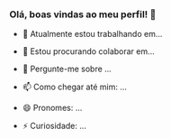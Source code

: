 ### Olá, boas vindas ao meu perfil! 👋

- 🔭 Atualmente estou trabalhando em...

- 👯 Estou procurando colaborar em...

- 💬 Pergunte-me sobre ...

- 📫 Como chegar até mim: ...

- 😄 Pronomes: ...

- ⚡ Curiosidade: ...

<div>
<img height="180em" scr="https://github-readme-stats.vercel.app/api?username=Luan-Eduardo-Silva&show_icons=true" />
</div>
